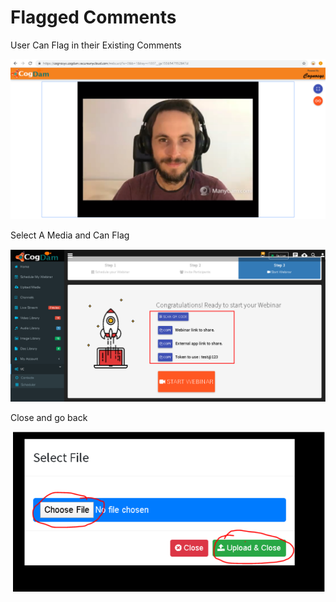 # Flagged Comments

User Can Flag in their Existing Comments

![](../.gitbook/assets/image%20%2865%29.png)

Select A Media and Can Flag

![](../.gitbook/assets/image%20%28272%29.png)

Close and go back

![](../.gitbook/assets/image%20%28266%29.png)



